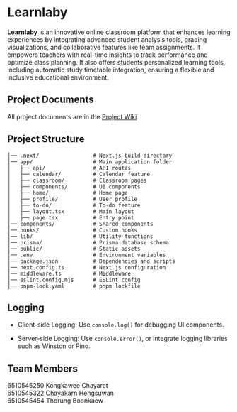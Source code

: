 # Learnlaby

**Learnlaby** is an innovative online classroom platform that enhances learning experiences by integrating advanced student analysis tools, grading visualizations, and collaborative features like team assignments. It empowers teachers with real-time insights to track performance and optimize class planning. It also offers students personalized learning tools, including automatic study timetable integration, ensuring a flexible and inclusive educational environment.

## Project Documents
All project documents are in the [Project Wiki](https://github.com/Learnlaby/learnlaby/wiki)

## Project Structure
```learnlaby/
│── .next/                 # Next.js build directory  
│── app/                   # Main application folder  
│   ├── api/               # API routes  
│   ├── calendar/          # Calendar feature  
│   ├── classroom/         # Classroom pages  
│   ├── components/        # UI components  
│   ├── home/              # Home page  
│   ├── profile/           # User profile  
│   ├── to-do/             # To-do feature  
│   ├── layout.tsx         # Main layout  
│   ├── page.tsx           # Entry point  
│── components/            # Shared components  
│── hooks/                 # Custom hooks  
│── lib/                   # Utility functions  
│── prisma/                # Prisma database schema  
│── public/                # Static assets  
│── .env                   # Environment variables  
│── package.json           # Dependencies and scripts  
│── next.config.ts         # Next.js configuration  
│── middleware.ts          # Middleware  
│── eslint.config.mjs      # ESLint config  
│── pnpm-lock.yaml         # pnpm lockfile
```

## Logging
- Client-side Logging:
Use ``console.log()`` for debugging UI components.

- Server-side Logging:
Use ``console.error()``, or integrate logging libraries such as Winston or Pino.

## Team Members
6510545250	Kongkawee Chayarat <br>
6510545322	Chayakarn Hengsuwan <br>
6510545454	Thorung Boonkaew <br>

